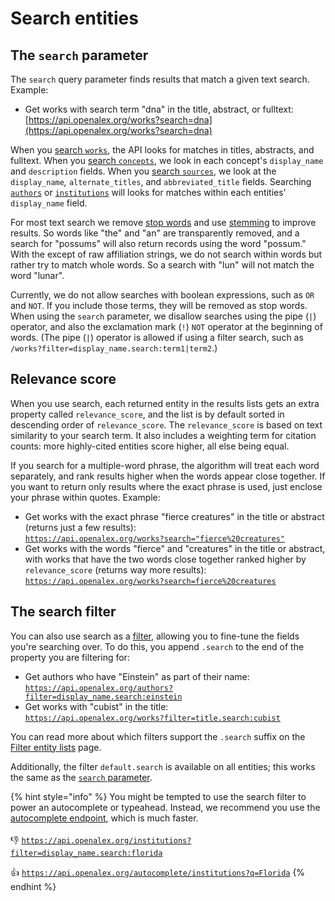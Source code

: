 # Search entities

## The `search` parameter

The `search` query parameter finds results that match a given text search. Example:

* Get works with search term "dna" in the title, abstract, or fulltext:\
  [https://api.openalex.org/works?search=dna](https://api.openalex.org/works?search=dna)

When you [search `works`](../search/search-works.md), the API looks for matches in titles, abstracts, and fulltext. When you [search `concepts`](../search/search-concepts.md), we look in each concept's `display_name` and `description` fields. When you [search `sources`](../search/search-sources.md), we look at the `display_name`_,_ `alternate_titles`, and `abbreviated_title` fields. Searching [`authors`](../search/search-authors.md) or [`institutions`](../search/search-institutions.md) will looks for matches within each entities' `display_name` field.

For most text search we remove [stop words](https://www.elastic.co/guide/en/elasticsearch/reference/current/analysis-stop-tokenfilter.html) and use [stemming](https://en.wikipedia.org/wiki/Stemming) to improve results. So words like "the" and "an" are transparently removed, and a search for "possums" will also return records using the word "possum." With the except of raw affiliation strings, we do not search within words but rather try to match whole words. So a search with "lun" will not match the word "lunar".

Currently, we do not allow searches with boolean expressions, such as `OR` and `NOT`. If you include those terms, they will be removed as stop words. When using the `search` parameter, we disallow searches using the pipe (`|`) operator, and also the exclamation mark (`!`) `NOT` operator at the beginning of words. (The pipe (`|`) operator is allowed if using a filter search, such as `/works?filter=display_name.search:term1|term2`.)

## Relevance score

When you use search, each returned entity in the results lists gets an extra property called `relevance_score`, and the list is by default sorted in descending order of `relevance_score`. The `relevance_score` is based on text similarity to your search term. It also includes a weighting term for citation counts: more highly-cited entities score higher, all else being equal.

If you search for a multiple-word phrase, the algorithm will treat each word separately, and rank results higher when the words appear close together. If you want to return only results where the exact phrase is used, just enclose your phrase within quotes. Example:

* Get works with the exact phrase "fierce creatures" in the title or abstract (returns just a few results):\
  [`https://api.openalex.org/works?search="fierce%20creatures"`](https://api.openalex.org/works?search=%22fierce%20creatures%22)
* Get works with the words "fierce" and "creatures" in the title or abstract, with works that have the two words close together ranked higher by `relevance_score` (returns way more results):\
  [`https://api.openalex.org/works?search=fierce%20creatures`](https://api.openalex.org/works?search=fierce%20creatures)

## The search filter

You can also use search as a [filter](broken-reference), allowing you to fine-tune the fields you're searching over. To do this, you append `.search` to the end of the property you are filtering for:

* Get authors who have "Einstein" as part of their name:\
  [`https://api.openalex.org/authors?filter=display_name.search:einstein`](https://api.openalex.org/authors?filter=display\_name.search:einstein)
* Get works with "cubist" in the title:\
  [`https://api.openalex.org/works?filter=title.search:cubist`](https://api.openalex.org/works?filter=title.search:cubist)

You can read more about which filters support the `.search` suffix on the [Filter entity lists](broken-reference) page.

Additionally, the filter `default.search` is available on all entities; this works the same as the [`search` parameter](search-entities.md#the-search-parameter).

{% hint style="info" %}
You might be tempted to use the search filter to power an autocomplete or typeahead. Instead, we recommend you use the [autocomplete endpoint](autocomplete-entities.md), which is much faster.\
\
👎 [`https://api.openalex.org/institutions?filter=display_name.search:florida`](https://api.openalex.org/institutions?filter=display\_name.search:florida)

👍 [`https://api.openalex.org/autocomplete/institutions?q=Florida`](https://api.openalex.org/autocomplete/institutions?q=Florida)
{% endhint %}
